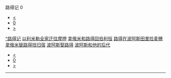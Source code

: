 ﻿





 路得记 0




* [<](bible/GEN01.md)
* [0](bible/RUT.md)
* [>](bible/GEN01.md)



[^](bible/index.md)[路得记](RUT01.htm#V0)
[以利米勒全家迁往摩押](bible/RUT01.md#V0)
[拿俄米和路得回伯利恒](bible/RUT01.md#V5)
[路得在波阿斯田里捡麦穗](bible/RUT02.md#V0)
[拿俄米替路得找归宿](bible/RUT03.md#V0)
[波阿斯娶路得](bible/RUT04.md#V0)
[波阿斯和他的后代](bible/RUT04.md#V12)

* [<](bible/GEN01.md)
* [0](bible/RUT.md)
* [>](bible/GEN01.md)





---









